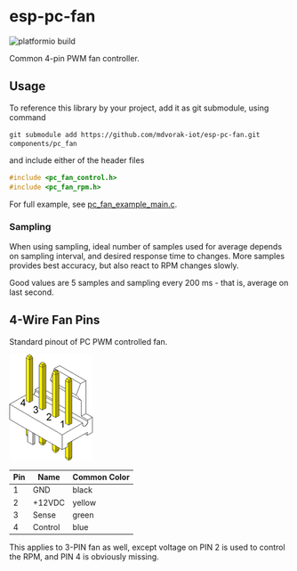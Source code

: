 # esp-pc-fan

![platformio build](https://github.com/mdvorak-iot/esp-pc-fan/workflows/platformio%20build/badge.svg)

Common 4-pin PWM fan controller.

## Usage

To reference this library by your project, add it as git submodule, using command

```shell
git submodule add https://github.com/mdvorak-iot/esp-pc-fan.git components/pc_fan
```

and include either of the header files

```c
#include <pc_fan_control.h>
#include <pc_fan_rpm.h>
```

For full example, see [pc_fan_example_main.c](./example/main/pc_fan_example_main.c).

### Sampling

When using sampling, ideal number of samples used for average depends on sampling interval, 
and desired response time to changes. More samples provides best accuracy, but also react
to RPM changes slowly.

Good values are 5 samples and sampling every 200 ms - that is, average on last second. 

## 4-Wire Fan Pins

Standard pinout of PC PWM controlled fan.

![Fan Connector](./assets/connector_mb_4pin_header.png)

| Pin | Name    | Common Color
| --- | ----    | --- 
| 1   | GND     | black
| 2   | +12VDC  | yellow
| 3   | Sense   | green
| 4   | Control | blue

This applies to 3-PIN fan as well, except voltage on PIN 2 is used to control the RPM, and PIN 4 is obviously missing.
